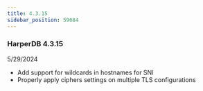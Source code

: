 ```yaml
---
title: 4.3.15
sidebar_position: 59684
---
```


### HarperDB 4.3.15
5/29/2024

* Add support for wildcards in hostnames for SNI
* Properly apply ciphers settings on multiple TLS configurations